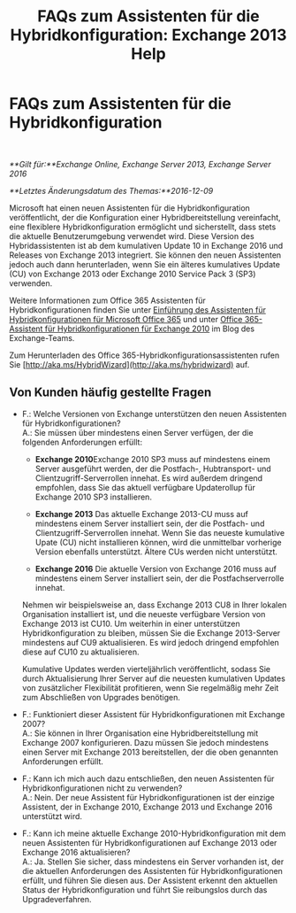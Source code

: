 ﻿---
title: 'FAQs zum Assistenten für die Hybridkonfiguration: Exchange 2013 Help'
TOCTitle: FAQs zum Assistenten für die Hybridkonfiguration
ms:assetid: e911e6e0-e36e-4430-ac36-c745a10d6c26
ms:mtpsurl: https://technet.microsoft.com/de-de/library/Mt488940(v=EXCHG.150)
ms:contentKeyID: 72045758
ms.date: 01/01/2018
mtps_version: v=EXCHG.150
ms.translationtype: HT
---

# FAQs zum Assistenten für die Hybridkonfiguration

 

_**Gilt für:**Exchange Online, Exchange Server 2013, Exchange Server 2016_

_**Letztes Änderungsdatum des Themas:**2016-12-09_

Microsoft hat einen neuen Assistenten für die Hybridkonfiguration veröffentlicht, der die Konfiguration einer Hybridbereitstellung vereinfacht, eine flexiblere Hybridkonfiguration ermöglicht und sicherstellt, dass stets die aktuelle Benutzerumgebung verwendet wird. Diese Version des Hybridassistenten ist ab dem kumulativen Update 10 in Exchange 2016 und Releases von Exchange 2013 integriert. Sie können den neuen Assistenten jedoch auch dann herunterladen, wenn Sie ein älteres kumulatives Update (CU) von Exchange 2013 oder Exchange 2010 Service Pack 3 (SP3) verwenden.

Weitere Informationen zum Office 365 Assistenten für Hybridkonfigurationen finden Sie unter [Einführung des Assistenten für Hybridkonfigurationen für Microsoft Office 365](http://go.microsoft.com/fwlink/?linkid=717122) und unter [Office 365-Assistent für Hybridkonfigurationen für Exchange 2010](http://go.microsoft.com/fwlink/?linkid=730687) im Blog des Exchange-Teams.

Zum Herunterladen des Office 365-Hybridkonfigurationsassistenten rufen Sie [http://aka.ms/HybridWizard](http://aka.ms/hybridwizard) auf.

## Von Kunden häufig gestellte Fragen

  - F.: Welche Versionen von Exchange unterstützen den neuen Assistenten für Hybridkonfigurationen?  
    A.: Sie müssen über mindestens einen Server verfügen, der die folgenden Anforderungen erfüllt:
    
      - **Exchange 2010**Exchange 2010 SP3 muss auf mindestens einem Server ausgeführt werden, der die Postfach-, Hubtransport- und Clientzugriff-Serverrollen innehat. Es wird außerdem dringend empfohlen, dass Sie das aktuell verfügbare Updaterollup für Exchange 2010 SP3 installieren.
    
      - **Exchange 2013** Das aktuelle Exchange 2013-CU muss auf mindestens einem Server installiert sein, der die Postfach- und Clientzugriff-Serverrollen innehat. Wenn Sie das neueste kumulative Upate (CU) nicht installieren können, wird die unmittelbar vorherige Version ebenfalls unterstützt. Ältere CUs werden nicht unterstützt.
    
      - **Exchange 2016** Die aktuelle Version von Exchange 2016 muss auf mindestens einem Server installiert sein, der die Postfachserverrolle innehat.
    
    Nehmen wir beispielsweise an, dass Exchange 2013 CU8 in Ihrer lokalen Organisation installiert ist, und die neueste verfügbare Version von Exchange 2013 ist CU10. Um weiterhin in einer unterstützen Hybridkonfiguration zu bleiben, müssen Sie die Exchange 2013-Server mindestens auf CU9 aktualisieren. Es wird jedoch dringend empfohlen diese auf CU10 zu aktualisieren.
    
    Kumulative Updates werden vierteljährlich veröffentlicht, sodass Sie durch Aktualisierung Ihrer Server auf die neuesten kumulativen Updates von zusätzlicher Flexibilität profitieren, wenn Sie regelmäßig mehr Zeit zum Abschließen von Upgrades benötigen.

<!-- end list -->

  - F.: Funktioniert dieser Assistent für Hybridkonfigurationen mit Exchange 2007?  
    A.: Sie können in Ihrer Organisation eine Hybridbereitstellung mit Exchange 2007 konfigurieren. Dazu müssen Sie jedoch mindestens einen Server mit Exchange 2013 bereitstellen, der die oben genannten Anforderungen erfüllt.

<!-- end list -->

  - F.: Kann ich mich auch dazu entschließen, den neuen Assistenten für Hybridkonfigurationen nicht zu verwenden?  
    A.: Nein. Der neue Assistent für Hybridkonfigurationen ist der einzige Assistent, der in Exchange 2010, Exchange 2013 und Exchange 2016 unterstützt wird.

<!-- end list -->

  - F.: Kann ich meine aktuelle Exchange 2010-Hybridkonfiguration mit dem neuen Assistenten für Hybridkonfigurationen auf Exchange 2013 oder Exchange 2016 aktualisieren?  
    A.: Ja. Stellen Sie sicher, dass mindestens ein Server vorhanden ist, der die aktuellen Anforderungen des Assistenten für Hybridkonfigurationen erfüllt, und führen Sie diesen aus. Der Assistent erkennt den aktuellen Status der Hybridkonfiguration und führt Sie reibungslos durch das Upgradeverfahren.

